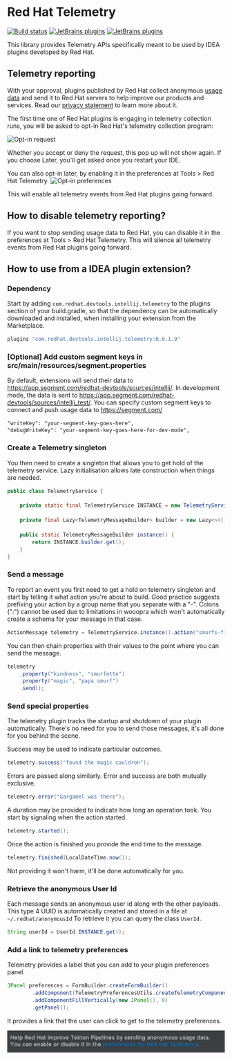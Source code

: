 # Red Hat Telemetry
[plugin-repo]: https://plugins.jetbrains.com/plugin/16209-telemetry-by-red-hat
[plugin-version-svg]: https://img.shields.io/jetbrains/plugin/v/16209-telemetry-by-red-hat.svg
[plugin-downloads-svg]: https://img.shields.io/jetbrains/plugin/d/16209-telemetry-by-red-hat.svg

[![Build status](https://github.com/redhat-developer/intellij-redhat-telemetry/workflows/Java%20CI%20with%20Gradle/badge.svg)](https://github.com/redhat-developer/intellij-redhat-telemetry/actions?query=workflow%3A%22Java+CI+with+Gradle%22)
[![JetBrains plugins][plugin-version-svg]][plugin-repo]
[![JetBrains plugins][plugin-downloads-svg]][plugin-repo]

This library provides Telemetry APIs specifically meant to be used by IDEA plugins developed by Red Hat.
## Telemetry reporting
With your approval, plugins published by Red Hat collect anonymous 
[usage data](https://github.com/redhat-developer/intellij-redhat-telemetry/blob/master/USAGE_DATA.md) 
and send it to Red Hat servers to help improve our products and services. Read our 
[privacy statement](https://developers.redhat.com/article/tool-data-collection) to learn more about it.

The first time one of Red Hat plugins is engaging in telemetry collection runs, you will be asked to opt-in Red Hat's 
telemetry collection program:

![Opt-in request](images/optin-request.png)

Whether you accept or deny the request, this pop up will not show again. 
If you choose Later, you'll get asked once you restart your IDE.

You can also opt-in later, by enabling it in the preferences at Tools > Red Hat Telemetry.
![Opt-in preferences](images/optin-preferences.png)

This will enable all telemetry events from Red Hat plugins going forward.

## How to disable telemetry reporting?
If you want to stop sending usage data to Red Hat, you can disable it in the preferences at Tools > Red Hat Telemetry.
This will silence all telemetry events from Red Hat plugins going forward.

## How to use from a IDEA plugin extension?

### Dependency
Start by adding `com.redhat.devtools.intellij.telemetry` to the plugins section of your build.gradle, so that the dependency can be automatically downloaded and installed, when installing your extension from the Marketplace.
```groovy
plugins "com.redhat.devtools.intellij.telemetry:0.0.1.9"
```

### [Optional] Add custom segment keys in src/main/resources/segment.properties
By default, extensions will send their data to https://app.segment.com/redhat-devtools/sources/intellij/. 
In development mode, the data is sent to https://app.segment.com/redhat-devtools/sources/intellij_test/.
You can specify custom segment keys to connect and push usage data to https://segment.com/
```properties
"writeKey": "your-segment-key-goes-here",
"debugWriteKey": "your-segment-key-goes-here-for-dev-mode",
```

### Create a Telemetry singleton
You then need to create a singleton that allows you to get hold of the telemetry service.
Lazy initialisation allows late construction when things are needed.

```java
public class TelemetryService {

    private static final TelemetryService INSTANCE = new TelemetryService();

    private final Lazy<TelemetryMessageBuilder> builder = new Lazy<>(() -> new TelemetryMessageBuilder(TelemetryService.class.getClassLoader()));

    public static TelemetryMessageBuilder instance() {
        return INSTANCE.builder.get();
    }
}
```
### Send a message

To report an event you first need to get a hold on telemetry singleton and start by telling it what action you're about to build.
Good practice suggests prefixing your action by a group name that you separate with a "-". 
Colons (":") cannot be used due to limitations in wooopra which won't automatically create a schema for your message in that case. 
```java
ActionMessage telemetry = TelemetryService.instance().action("smurfs-find the magic cauldron");
```
You can then chain properties with their values to the point where you can send the message.
```java
telemetry
    .property("kindness", "smurfette")
    .property("magic", "papa smurf")
    .send();
```

### Send special properties
The telemetry plugin tracks the startup and shutdown of your plugin automatically.
There's no need for you to send those messages, it's all done for you behind the scene.

Success may be used to indicate particular outcomes.
```java
telemetry.success("found the magic cauldron");
```
Errors are passed along similarly. Error and success are both mutually exclusive.
```java
telemetry.error("Gargamel was there");
```
A duration may be provided to indicate how long an operation took. You start by signaling when the action started. 
```java
telemetry.started();
```
Once the action is finished you provide the end time to the message.
```java
telemetry.finished(LocalDateTime.now());
```
Not providing it won't harm, it'll be done automatically for you.

### Retrieve the anonymous User Id
Each message sends an anonymous user id along with the other payloads. 
This type 4 UUID is automatically created and stored in a file at `~/.redhat/anonymousId` 
To retrieve it you can query the class `UserId`.
```java
String userId = UserId.INSTANCE.get();
```

### Add a link to telemetry preferences
Telemetry provides a label that you can add to your plugin preferences panel. 
```java
JPanel preferences = FormBuilder.createFormBuilder()
        .addComponent(TelemetryPreferencesUtils.createTelemetryComponent("Tekton Pipelines", this::getPanel), 1)
        .addComponentFillVertically(new JPanel(), 0)
        .getPanel();
```
It provides a link that the user can click to get to the telemetry preferences.

![Consumer-preferences panel](images/consumer-preferences.png)